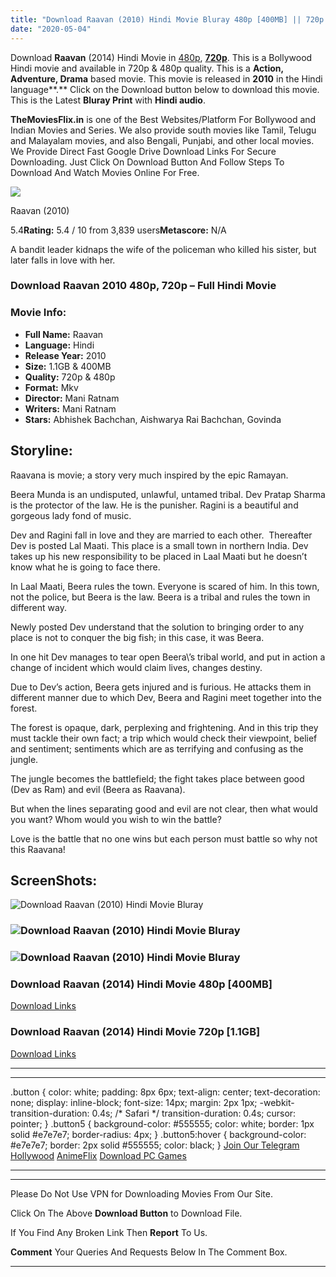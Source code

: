 ```yaml
---
title: "Download Raavan (2010) Hindi Movie Bluray 480p [400MB] || 720p [1.1GB]"
date: "2020-05-04"
---
```


Download **Raavan** (2014) Hindi Movie in [480p](https://1moviesflix.com/480p-movies/), [**720p**](https://1moviesflix.com/720p-movies/). This is a Bollywood Hindi movie and available in 720p & 480p quality. This is a **Action, Adventure, Drama** based movie. This movie is released in **2010** in the Hindi language**.** Click on the Download button below to download this movie. This is the Latest **Bluray Print** with **Hindi audio**.

**TheMoviesFlix.in** is one of the Best Websites/Platform For Bollywood and Indian Movies and Series. We also provide south movies like Tamil, Telugu and Malayalam movies, and also Bengali, Punjabi, and other local movies. We Provide Direct Fast Google Drive Download Links For Secure Downloading. Just Click On Download Button And Follow Steps To Download And Watch Movies Online For Free.

[![](https://m.media-amazon.com/images/M/MV5BMWQxYWJiNjMtOWIxMi00ODJhLTg4NjctOThlMDk4YmZkNTU5XkEyXkFqcGdeQXVyODE5NzE3OTE@._V1_SX300.jpg)](https://www.imdb.com/title/tt1334470/ "Raavan")

Raavan (2010)

5.4**Rating:** 5.4 / 10 from 3,839 users**Metascore:** N/A

A bandit leader kidnaps the wife of the policeman who killed his sister, but later falls in love with her.

### Download Raavan 2010 480p, 720p – Full Hindi Movie

### Movie Info:

- **Full Name:** Raavan
- **Language:** Hindi
- **Release Year:** 2010
- **Size:** 1.1GB & 400MB
- **Quality:** 720p & 480p
- **Format:** Mkv
- **Director:** Mani Ratnam
- **Writers:** Mani Ratnam
- **Stars:** Abhishek Bachchan, Aishwarya Rai Bachchan, Govinda

## Storyline:

Raavana is movie; a story very much inspired by the epic Ramayan.

Beera Munda is an undisputed, unlawful, untamed tribal. Dev Pratap Sharma is the protector of the law. He is the punisher. Ragini is a beautiful and gorgeous lady fond of music.

Dev and Ragini fall in love and they are married to each other.  Thereafter Dev is posted Lal Maati. This place is a small town in northern India. Dev takes up his new responsibility to be placed in Laal Maati but he doesn’t know what he is going to face there.

In Laal Maati, Beera rules the town. Everyone is scared of him. In this town, not the police, but Beera is the law. Beera is a tribal and rules the town in different way.

Newly posted Dev understand that the solution to bringing order to any place is not to conquer the big fish; in this case, it was Beera.

In one hit Dev manages to tear open Beera\\’s tribal world, and put in action a change of incident which would claim lives, changes destiny.

Due to Dev’s action, Beera gets injured and is furious. He attacks them in different manner due to which Dev, Beera and Ragini meet together into the forest.

The forest is opaque, dark, perplexing and frightening. And in this trip they must tackle their own fact; a trip which would check their viewpoint, belief and sentiment; sentiments which are as terrifying and confusing as the jungle.

The jungle becomes the battlefield; the fight takes place between good (Dev as Ram) and evil (Beera as Raavana).

But when the lines separating good and evil are not clear, then what would you want? Whom would you wish to win the battle?

Love is the battle that no one wins but each person must battle so why not this Raavana!

## ScreenShots:

![Download Raavan (2010) Hindi Movie Bluray](https://m.media-amazon.com/images/M/MV5BMjE3MzY0NjEzMl5BMl5BanBnXkFtZTcwNjYwMTg1Mw@@._V1_QL50_SY1000_CR0,0,1500,1000_AL_.jpg)

### ![Download Raavan (2010) Hindi Movie Bluray](https://m.media-amazon.com/images/M/MV5BMjA0MDUxNzU1MF5BMl5BanBnXkFtZTcwMzcwMTg1Mw@@._V1_QL50_SY1000_SX1500_AL_.jpg)

### ![Download Raavan (2010) Hindi Movie Bluray](https://m.media-amazon.com/images/M/MV5BNzEyODc1NjczMl5BMl5BanBnXkFtZTcwMzgwMTg1Mw@@._V1_QL50_SY1000_CR0,0,1499,1000_AL_.jpg)

### Download Raavan (2014) Hindi Movie 480p \[400MB\]

[Download Links](https://1moviesflix.com?a270777880=N3k0LzArc29JWWRaSkRsQVVBdkJ3Ni9zdk1RUmkzRkNFQWpZa0Z5UW5NS1dmdUovUmxyOWt5T0xVc3hHZXNwQnY4NXRkaHNLUEh2ZkNBQndVMVBIc0pvakh0OFd5VzMwKzRTb0s4cTJBdTA9)

### Download Raavan (2014) Hindi Movie 720p \[1.1GB\] 

[Download Links](https://1moviesflix.com?a270777880=N3k0LzArc29JWWRaSkRsQVVBdkJ3Ni9zdk1RUmkzRkNFQWpZa0Z5UW5NS1dmdUovUmxyOWt5T0xVc3hHZXNwQlc5TTMrVDdHbkdwaFErd3dkaUxPUmdwd3g4UDBpdlhYOHhEb1NzaTN1UTg9)

* * *

* * *

.button { color: white; padding: 8px 6px; text-align: center; text-decoration: none; display: inline-block; font-size: 14px; margin: 2px 1px; -webkit-transition-duration: 0.4s; /\* Safari \*/ transition-duration: 0.4s; cursor: pointer; } .button5 { background-color: #555555; color: white; border: 1px solid #e7e7e7; border-radius: 4px; } .button5:hover { background-color: #e7e7e7; border: 2px solid #555555; color: black; } [Join Our Telegram](http://gdrivepro.xyz/join.php) [Hollywood](https://moviesverse.com/) [AnimeFlix](https://animeflix.in/) [Download PC Games](https://gamesflix.net/)  

* * *

* * *

  

Please Do Not Use VPN for Downloading Movies From Our Site.

Click On The Above **Download Button** to Download File.

If You Find Any Broken Link Then **Report** To Us.

**Comment** Your Queries And Requests Below In The Comment Box.

* * *
